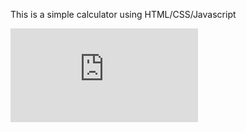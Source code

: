 This is a simple calculator using HTML/CSS/Javascript

![Image of Calculator](https://github.com/AnouarLdn/Calculator/blob/master/Calculator/calculator.html)
